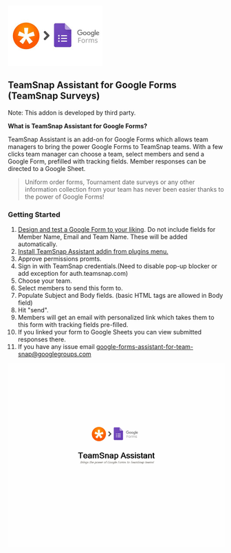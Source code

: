 ![Screenshot](https://github.com/unclepaul84/google-forms-assistant-for-team-snap/raw/master/teamsnap.jpg)

## TeamSnap Assistant for Google Forms (TeamSnap Surveys) 

Note: This addon is developed by third party.

**What is TeamSnap Assistant for Google Forms?**

TeamSnap Assistant is an add-on for Google Forms which allows team managers to bring the power Google Forms to TeamSnap teams. With a few clicks team manager can choose a team, select members and send a Google Form, prefilled with tracking fields. Member responses can be directed to a Google Sheet.

>Uniform order forms, Tournament date surveys or any other information collection from your team has never been easier thanks to the power of Google Forms!


### Getting Started
1. [Design and test a Google Form to your liking](https://gsuite.google.com/learning-center/products/forms/get-started/#!/). Do not include fields for Member Name, Email and Team Name. These will be added automatically.
2. [Install TeamSnap Assistant addin from plugins menu.](https://chrome.google.com/webstore/detail/teamsnap-assistant/dfakadcngcagghdhkhplhhnimlkjhlpo?utm_source=permalink) 
3. Approve permissions promts.
4. Sign in with TeamSnap credentials.(Need to disable pop-up blocker or add exception for auth.teamsnap.com)
5. Choose your team.
6. Select members to send this form to.
7. Populate Subject and Body fields. (basic HTML tags are allowed in Body field)
8. Hit "send".
9. Members will get an email with personalized link which takes them to this form with tracking fields pre-filled.
10. If you linked your form to Google Sheets you can view submitted responses there.
11. If you have any issue  email [google-forms-assistant-for-team-snap@googlegroups.com](mailto:google-forms-assistant-for-team-snap@googlegroups.com)

![Screenshot](https://github.com/unclepaul84/google-forms-assistant-for-team-snap/raw/master/tutorial.gif)

